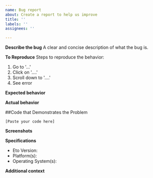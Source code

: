```yaml
---
name: Bug report
about: Create a report to help us improve
title: ''
labels: ''
assignees: ''

---
```


**Describe the bug**
A clear and concise description of what the bug is.

**To Reproduce**
Steps to reproduce the behavior:
1. Go to '...'
2. Click on '....'
3. Scroll down to '....'
4. See error

**Expected behavior**
<!-- A clear and concise description of what you expected to happen. -->

**Actual behavior**
<!-- A clear and concise description of what happened instead. -->

##Code that Demonstrates the Problem
<!-- Supplying code that demonstrates the problem expedites a fix (and a response)! -->

```
[Paste your code here]
```

**Screenshots**
<!-- If applicable, add screenshots to help explain your problem. -->

**Specifications**
<!-- Please specify the version of Eto and all platforms this can be reproduced in -->
  - Eto Version: <!-- 2.9.0, etc -->
  - Platform(s): <!-- WPF, WinForms, Gtk, Mac64, macOS, etc -->
  - Operating System(s): <!-- E.g. Windows 10/11, macOS 11, Ubuntu 18.04, etc -->
 
**Additional context**
<!-- Add any other context about the problem here. -->
